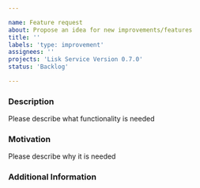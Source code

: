 ```yaml
---

name: Feature request
about: Propose an idea for new improvements/features
title: ''
labels: 'type: improvement'
assignees: ''
projects: 'Lisk Service Version 0.7.0'
status: 'Backlog'

---
```


### Description

Please describe what functionality is needed

### Motivation

Please describe why it is needed

### Additional Information


